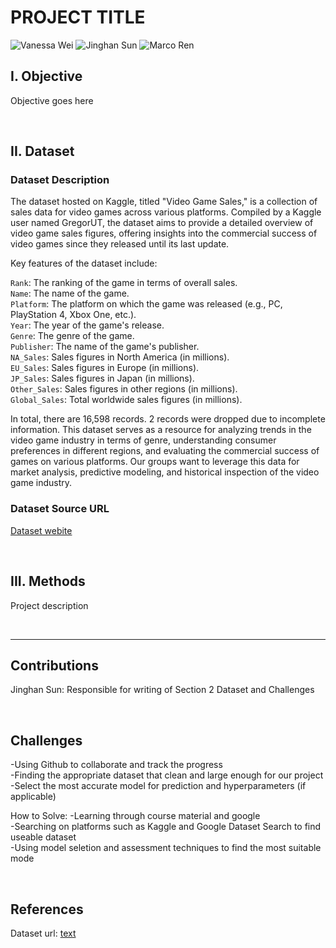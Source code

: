 # PROJECT TITLE 
![Vanessa Wei](https://img.shields.io/static/v1?label=VanessaWei&message=Collaborator&color=blue&logo=github)
![Jinghan Sun](https://img.shields.io/static/v1?label=JinghanSun&message=Collaborator&color=blue&logo=github)
![Marco Ren](https://img.shields.io/static/v1?label=MarcoRen&message=Collaborator&color=blue&logo=github)


## I.  Objective
Objective goes here

</br> 

## II. Dataset

### Dataset Description
The dataset hosted on Kaggle, titled "Video Game Sales," is a collection of sales data for video games across various platforms. Compiled by a Kaggle user named GregorUT, the dataset aims to provide a detailed overview of video game sales figures, offering insights into the commercial success of video games since they released until its last update.

Key features of the dataset include:

`Rank`: The ranking of the game in terms of overall sales.</br> 
`Name`: The name of the game.</br> 
`Platform`: The platform on which the game was released (e.g., PC, PlayStation 4, Xbox One, etc.).</br> 
`Year`: The year of the game's release.</br> 
`Genre`: The genre of the game.</br> 
`Publisher`: The name of the game's publisher.</br> 
`NA_Sales`: Sales figures in North America (in millions).</br> 
`EU_Sales`: Sales figures in Europe (in millions).</br> 
`JP_Sales`: Sales figures in Japan (in millions).</br> 
`Other_Sales`: Sales figures in other regions (in millions).</br> 
`Global_Sales`: Total worldwide sales figures (in millions).</br> 

In total, there are 16,598 records. 2 records were dropped due to incomplete information. This dataset serves as a resource for analyzing trends in the video game industry in terms of genre, understanding consumer preferences in different regions, and evaluating the commercial success of games on various platforms. Our groups want to leverage this data for market analysis, predictive modeling, and historical inspection of the video game industry.

### Dataset Source URL
[Dataset webite](https://www.kaggle.com/datasets/gregorut/videogamesales)


</br> 

## III. Methods
Project description 

</br>

---
## Contributions
Jinghan Sun: Responsible for writing of Section 2 Dataset and Challenges

</br> 

## Challenges
-Using Github to collaborate and track the progress</br> 
-Finding the appropriate dataset that clean and large enough for our project</br> 
-Select the most accurate model for prediction and hyperparameters (if applicable)</br> 

How to Solve:
-Learning through course material and google</br> 
-Searching on platforms such as Kaggle and Google Dataset Search to find useable dataset</br> 
-Using model seletion and assessment techniques to find the most suitable mode</br> 

</br> 

## References
Dataset url: [text](https://www.kaggle.com/datasets/gregorut/videogamesales)

